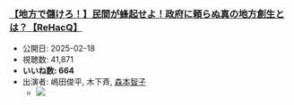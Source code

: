 ### [【地方で儲けろ！】民間が蜂起せよ！政府に頼らぬ真の地方創生とは？【ReHacQ】](https://www.youtube.com/watch?v=VqSBfTEZ3vA)
-   公開日: 2025-02-18
-   視聴数: 41,871
-   **いいね数: 664**
-   出演者: 嶋田俊平, 木下斉, [森本智子](/rehacq_fan/people/森本智子 "wikilink")
    - [![](https://img.youtube.com/vi/VqSBfTEZ3vA/hqdefault.jpg)](https://www.youtube.com/watch?v=VqSBfTEZ3vA)
